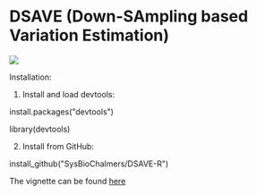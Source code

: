 # DSAVE (Down-SAmpling based Variation Estimation)

![](https://github.com/mihai-sysbio/DSAVE-R/workflows/Build%20vignette%20and%20package/badge.svg)

Installation:

1. Install and load devtools:

install.packages("devtools")

library(devtools)

2. Install from GitHub:

install_github("SysBioChalmers/DSAVE-R")

The vignette can be found [here](https://mihai-sysbio.github.io/DSAVE-R/)
